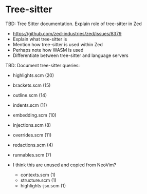 # Tree-sitter

TBD: Tree Sitter documentation. Explain role of tree-sitter in Zed

- https://github.com/zed-industries/zed/issues/8379
- Explain what tree-sitter is
- Mention how tree-sitter is used within Zed
- Perhaps note how WASM is used
- Differentiate between tree-sitter and language servers

TBD: Document tree-sitter queries:

- highlights.scm (20)
- brackets.scm (15)
- outline.scm (14)
- indents.scm (11)
- embedding.scm (10)
- injections.scm (8)
- overrides.scm (11)
- redactions.scm (4)
- runnables.scm (7)

- I think this are unused and copied from NeoVim?
  - contexts.scm (1)
  - structure.scm (1)
  - highlights-jsx.scm (1)
